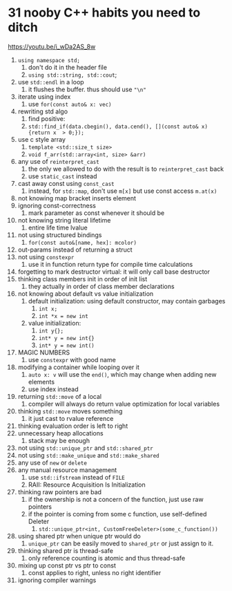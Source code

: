 # 31 nooby C++ habits you need to ditch
https://youtu.be/i_wDa2AS_8w

1. `using namespace std;`
	1. don't do it in the header file
	2. `using std::string, std::cout`;
2. use `std::endl` in a loop
	1. it flushes the buffer. thus should use `"\n"`
3. iterate using index
	1. use `for(const auto& x: vec)`
4. rewriting std algo
	1. find positive: 
	2. `std::find_if(data.cbegin(), data.cend(), [](const auto& x){return x  > 0;});`
5. use c style array
	1. `template <std::size_t size>`
	2. `void f_arr(std::array<int, size> &arr)`
6. any use of `reinterpret_cast`
	1. the only we allowed to do with the result is to `reinterpret_cast` back
	2. use `static_cast` instead
7. cast away const using `const_cast`
	1. instead, for `std::map`, don't use `m[x]` but use const access `m.at(x)`
8. not knowing map bracket inserts element
9. ignoring const-correctness
	1. mark parameter as const whenever it should be
10. not knowing string literal lifetime
	1. entire life time lvalue
11. not using structured bindings
	1. `for(const auto&[name, hex]: mcolor)`
12. out-params instead of returning a struct
13. not using `constexpr`
	1. use it in function return type for compile time calculations
14. forgetting to mark destructor virtual: it will only call base destructor
15. thinking class members init in order of init list
	1. they actually in order of class member declarations
16. not knowing about default vs value initialization
	1. default initialization: using default constructor, may contain garbages
		1. `int x;`
		2. `int *x = new int`
	2. value initialization:
		1. `int y{};`
		2. `int* y = new int{}`
		3. `int* y = new int()`
17. MAGIC NUMBERS
	1.  use `constexpr` with good name
18. modifying a container while looping over it
	1.  `auto x: v` will use the `end()`, which may change when adding new elements
	2.  use index instead
19. returning `std::move` of a local
	1. compiler will always do return value optimization for local variables
20. thinking `std::move` moves something
	1.  it just cast to rvalue reference
21. thinking evaluation order is left to right
22. unnecessary heap allocations
	1. stack may be enough
23. not using `std::unique_ptr` and `std::shared_ptr`
24. not using `std::make_unique` and `std::make_shared`
25. any use of `new` or `delete`
26. any manual resource management
	1. use `std::ifstream` instead of `FILE`
	2. RAII: Resource Acquisition Is Initialization
27. thinking raw pointers are bad
	1. if the ownership is not a concern of the function, just use raw pointers
	2. if the pointer is coming from some c function, use self-defined Deleter
		1. `std::unique_ptr<int, CustomFreeDeleter>(some_c_function())`
28. using shared ptr when unique ptr would do
	1. `unique_ptr` can be easily moved to `shared_ptr` or just assign to it.
29. thinking shared ptr is thread-safe
	1. only reference counting is atomic and thus thread-safe
30. mixing up const ptr vs ptr to const
	1. const applies to right, unless no right identifier
31. ignoring compiler warnings
